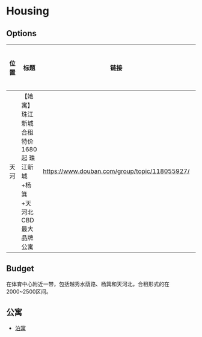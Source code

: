 # Housing

## Options

位置 | 标题 | 链接 | 简介（优缺点） | 类型（合租or not)
--- | --- | --- | --- | ---
天河 | 【她寓】珠江新城合租 特价1680起 珠江新城+杨箕+天河北 CBD最大品牌公寓 | https://www.douban.com/group/topic/118055927/ | 看起来清干净舒适 | 合租

## Budget
在体育中心附近一带，包括越秀水荫路、杨箕和天河北，合租形式的在2000~2500区间。

## 公寓
- [泊寓](https://www.inboyu.com)
